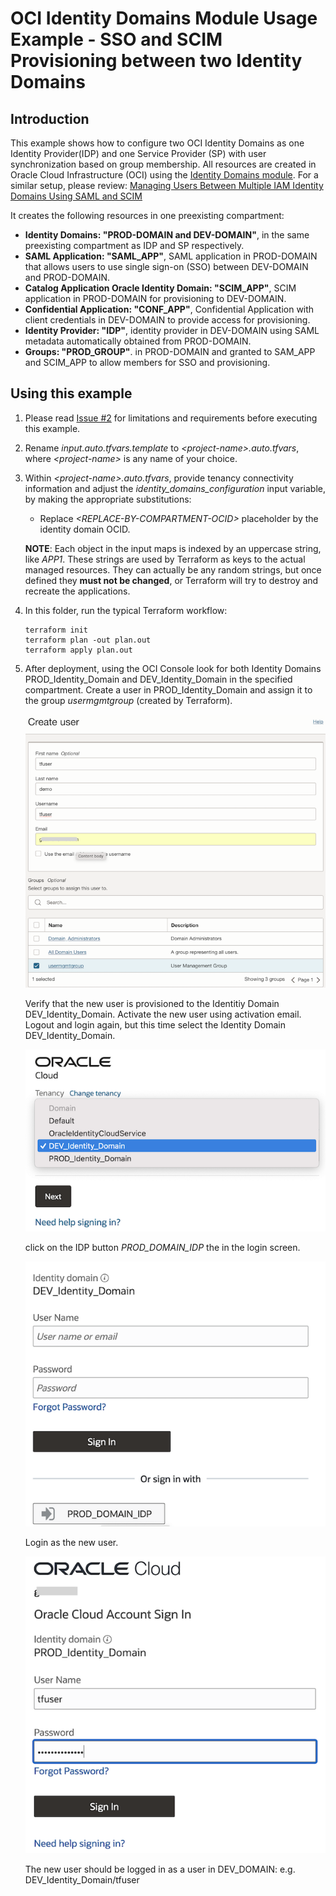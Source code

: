 
# OCI Identity Domains Module Usage Example - SSO and SCIM Provisioning between two Identity Domains

## Introduction

This example shows how to configure two OCI Identity Domains as one Identity Provider(IDP) and one Service Provider (SP) with user synchronization based on group membership.  All resources are created in Oracle Cloud Infrastructure (OCI) using the [Identity Domains module](../../README.md).  For a similar setup, please review: [Managing Users Between Multiple IAM Identity Domains Using SAML and SCIM](https://www.ateam-oracle.com/post/managing-users-between-multiple-idcs-using-saml-and-scim)

It creates the following resources in one preexisting compartment:

- **Identity Domains: "PROD-DOMAIN and DEV-DOMAIN"**, in the same preexisting compartment as IDP and SP respectively.  
- **SAML Application: "SAML_APP"**, SAML application in PROD-DOMAIN that allows users to use single sign-on (SSO) between DEV-DOMAIN and PROD-DOMAIN.
- **Catalog Application Oracle Identity Domain: "SCIM_APP"**, SCIM application in PROD-DOMAIN for provisioning to DEV-DOMAIN.
- **Confidential Application: "CONF_APP"**, Confidential Application with client credentials in DEV-DOMAIN to provide access for provisioning.
- **Identity Provider: "IDP"**, identity provider in DEV-DOMAIN using SAML metadata automatically obtained from PROD-DOMAIN.
- **Groups:  "PROD_GROUP"**.  in PROD-DOMAIN and granted to SAM_APP and SCIM_APP to allow members for SSO and provisioning.

## Using this example

1. Please read [Issue #2](../../README.md) for limitations and requirements before executing this example.

2. Rename *input.auto.tfvars.template* to *\<project-name\>.auto.tfvars*, where *\<project-name\>* is any name of your choice.

3. Within *\<project-name\>.auto.tfvars*, provide tenancy connectivity information and adjust the *identity_domains_configuration* input variable, by making the appropriate substitutions:

   - Replace *\<REPLACE-BY-COMPARTMENT-OCID>* placeholder by the identity domain OCID.

    **NOTE**: Each object in the input maps is indexed by an uppercase string, like *APP1*. These strings are used by Terraform as keys to the actual managed resources. They can actually be any random strings, but once defined they **must not be changed**, or Terraform will try to destroy and recreate the applications.

4. In this folder, run the typical Terraform workflow:

   ```
   terraform init
   terraform plan -out plan.out
   terraform apply plan.out
   ```
5. After deployment, using the OCI Console look for both Identity Domains PROD_Identity_Domain and DEV_Identity_Domain in the specified compartment.  Create a user in PROD_Identity_Domain and assign it to the group *usermgmtgroup* (created by Terraform).  

   ![Create Demo User](../../images/createUser.png)


   Verify that the new user is provisioned to the Identitiy Domain DEV_Identity_Domain.  Activate the new user using activation email.  Logout and login again, but this time select the Identity Domain DEV_Identity_Domain.

   ![Create Demo User](../../images/pickDomain.png)


   click on the IDP button  *PROD_DOMAIN_IDP* the in the login screen.

   ![Create Demo User](../../images/pickIDP.png)

   Login as the new user.

   ![Create Demo User](../../images/login.png)  

   The new user should be logged in as a user in DEV_DOMAIN:  e.g.  DEV_Identity_Domain/tfuser